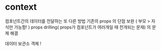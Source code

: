# context
컴포넌트간의 데이터를 전달하는 또 다른 방법
기존의 props 의 단점 보완 ( 부모 > 자식만 가능함! )
props drilling( props가 컴포넌트가 여러개일 때 전개되는 문제) 의 문제 해결

데이터 보관소 객체 !
